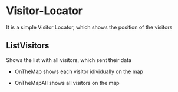 # Visitor-Locator
 
It is a simple Visitor Locator, which shows the position of the visitors

## ListVisitors
Shows the list with all visitors, which sent their data

* OnTheMap
shows each visitor idividually on the map

* OnTheMapAll
shows all visitors on the map
